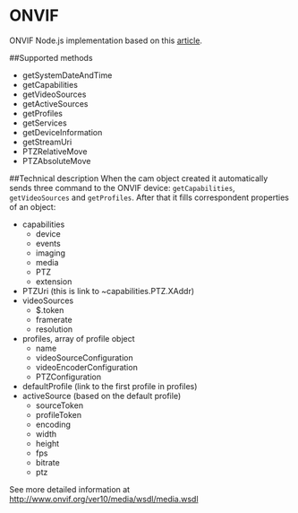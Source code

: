 # ONVIF
ONVIF Node.js implementation based on this [article](http://ltoscanolm.hubpages.com/hub/onvif-programming-revealed).

##Supported methods
* getSystemDateAndTime
* getCapabilities
* getVideoSources
* getActiveSources
* getProfiles
* getServices
* getDeviceInformation
* getStreamUri
* PTZRelativeMove
* PTZAbsoluteMove

##Technical description
When the cam object created it automatically sends three command to the ONVIF device:
`getCapabilities`, `getVideoSources` and `getProfiles`. After that it fills correspondent properties of an object:

+ capabilities
  - device
  - events
  - imaging
  - media
  - PTZ
  - extension
+ PTZUri (this is link to ~capabilities.PTZ.XAddr)
+ videoSources
  - $.token
  - framerate
  - resolution
+ profiles, array of profile object
  - name
  - videoSourceConfiguration
  - videoEncoderConfiguration
  - PTZConfiguration
+ defaultProfile (link to the first profile in profiles)
+ activeSource (based on the default profile)
  - sourceToken
  - profileToken
  - encoding
  - width
  - height
  - fps
  - bitrate
  - ptz

See more detailed information at http://www.onvif.org/ver10/media/wsdl/media.wsdl